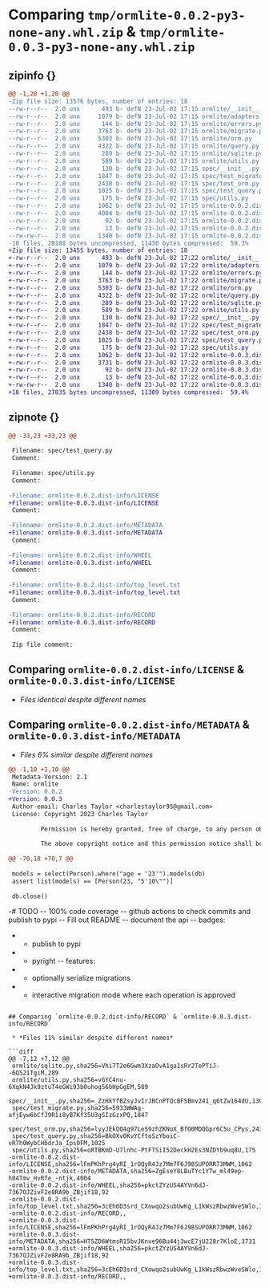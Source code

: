 # Comparing `tmp/ormlite-0.0.2-py3-none-any.whl.zip` & `tmp/ormlite-0.0.3-py3-none-any.whl.zip`

## zipinfo {}

```diff
@@ -1,20 +1,20 @@
-Zip file size: 13576 bytes, number of entries: 18
--rw-r--r--  2.0 unx      493 b- defN 23-Jul-02 17:15 ormlite/__init__.py
--rw-r--r--  2.0 unx     1079 b- defN 23-Jul-02 17:15 ormlite/adapters.py
--rw-r--r--  2.0 unx      144 b- defN 23-Jul-02 17:15 ormlite/errors.py
--rw-r--r--  2.0 unx     3763 b- defN 23-Jul-02 17:15 ormlite/migrate.py
--rw-r--r--  2.0 unx     5303 b- defN 23-Jul-02 17:15 ormlite/orm.py
--rw-r--r--  2.0 unx     4322 b- defN 23-Jul-02 17:15 ormlite/query.py
--rw-r--r--  2.0 unx      289 b- defN 23-Jul-02 17:15 ormlite/sqlite.py
--rw-r--r--  2.0 unx      589 b- defN 23-Jul-02 17:15 ormlite/utils.py
--rw-r--r--  2.0 unx      130 b- defN 23-Jul-02 17:15 spec/__init__.py
--rw-r--r--  2.0 unx     1847 b- defN 23-Jul-02 17:15 spec/test_migrate.py
--rw-r--r--  2.0 unx     2438 b- defN 23-Jul-02 17:15 spec/test_orm.py
--rw-r--r--  2.0 unx     1025 b- defN 23-Jul-02 17:15 spec/test_query.py
--rw-r--r--  2.0 unx      175 b- defN 23-Jul-02 17:15 spec/utils.py
--rw-r--r--  2.0 unx     1062 b- defN 23-Jul-02 17:15 ormlite-0.0.2.dist-info/LICENSE
--rw-r--r--  2.0 unx     4004 b- defN 23-Jul-02 17:15 ormlite-0.0.2.dist-info/METADATA
--rw-r--r--  2.0 unx       92 b- defN 23-Jul-02 17:15 ormlite-0.0.2.dist-info/WHEEL
--rw-r--r--  2.0 unx       13 b- defN 23-Jul-02 17:15 ormlite-0.0.2.dist-info/top_level.txt
--rw-rw-r--  2.0 unx     1340 b- defN 23-Jul-02 17:15 ormlite-0.0.2.dist-info/RECORD
-18 files, 28108 bytes uncompressed, 11430 bytes compressed:  59.3%
+Zip file size: 13455 bytes, number of entries: 18
+-rw-r--r--  2.0 unx      493 b- defN 23-Jul-02 17:22 ormlite/__init__.py
+-rw-r--r--  2.0 unx     1079 b- defN 23-Jul-02 17:22 ormlite/adapters.py
+-rw-r--r--  2.0 unx      144 b- defN 23-Jul-02 17:22 ormlite/errors.py
+-rw-r--r--  2.0 unx     3763 b- defN 23-Jul-02 17:22 ormlite/migrate.py
+-rw-r--r--  2.0 unx     5303 b- defN 23-Jul-02 17:22 ormlite/orm.py
+-rw-r--r--  2.0 unx     4322 b- defN 23-Jul-02 17:22 ormlite/query.py
+-rw-r--r--  2.0 unx      289 b- defN 23-Jul-02 17:22 ormlite/sqlite.py
+-rw-r--r--  2.0 unx      589 b- defN 23-Jul-02 17:22 ormlite/utils.py
+-rw-r--r--  2.0 unx      130 b- defN 23-Jul-02 17:22 spec/__init__.py
+-rw-r--r--  2.0 unx     1847 b- defN 23-Jul-02 17:22 spec/test_migrate.py
+-rw-r--r--  2.0 unx     2438 b- defN 23-Jul-02 17:22 spec/test_orm.py
+-rw-r--r--  2.0 unx     1025 b- defN 23-Jul-02 17:22 spec/test_query.py
+-rw-r--r--  2.0 unx      175 b- defN 23-Jul-02 17:22 spec/utils.py
+-rw-r--r--  2.0 unx     1062 b- defN 23-Jul-02 17:22 ormlite-0.0.3.dist-info/LICENSE
+-rw-r--r--  2.0 unx     3731 b- defN 23-Jul-02 17:22 ormlite-0.0.3.dist-info/METADATA
+-rw-r--r--  2.0 unx       92 b- defN 23-Jul-02 17:22 ormlite-0.0.3.dist-info/WHEEL
+-rw-r--r--  2.0 unx       13 b- defN 23-Jul-02 17:22 ormlite-0.0.3.dist-info/top_level.txt
+-rw-rw-r--  2.0 unx     1340 b- defN 23-Jul-02 17:22 ormlite-0.0.3.dist-info/RECORD
+18 files, 27835 bytes uncompressed, 11309 bytes compressed:  59.4%
```

## zipnote {}

```diff
@@ -33,23 +33,23 @@
 
 Filename: spec/test_query.py
 Comment: 
 
 Filename: spec/utils.py
 Comment: 
 
-Filename: ormlite-0.0.2.dist-info/LICENSE
+Filename: ormlite-0.0.3.dist-info/LICENSE
 Comment: 
 
-Filename: ormlite-0.0.2.dist-info/METADATA
+Filename: ormlite-0.0.3.dist-info/METADATA
 Comment: 
 
-Filename: ormlite-0.0.2.dist-info/WHEEL
+Filename: ormlite-0.0.3.dist-info/WHEEL
 Comment: 
 
-Filename: ormlite-0.0.2.dist-info/top_level.txt
+Filename: ormlite-0.0.3.dist-info/top_level.txt
 Comment: 
 
-Filename: ormlite-0.0.2.dist-info/RECORD
+Filename: ormlite-0.0.3.dist-info/RECORD
 Comment: 
 
 Zip file comment:
```

## Comparing `ormlite-0.0.2.dist-info/LICENSE` & `ormlite-0.0.3.dist-info/LICENSE`

 * *Files identical despite different names*

## Comparing `ormlite-0.0.2.dist-info/METADATA` & `ormlite-0.0.3.dist-info/METADATA`

 * *Files 6% similar despite different names*

```diff
@@ -1,10 +1,10 @@
 Metadata-Version: 2.1
 Name: ormlite
-Version: 0.0.2
+Version: 0.0.3
 Author-email: Charles Taylor <charlestaylor95@gmail.com>
 License: Copyright 2023 Charles Taylor
         
         Permission is hereby granted, free of charge, to any person obtaining a copy of this software and associated documentation files (the “Software”), to deal in the Software without restriction, including without limitation the rights to use, copy, modify, merge, publish, distribute, sublicense, and/or sell copies of the Software, and to permit persons to whom the Software is furnished to do so, subject to the following conditions:
         
         The above copyright notice and this permission notice shall be included in all copies or substantial portions of the Software.
         
@@ -70,18 +70,7 @@
 
 models = select(Person).where("age = '23'").models(db)
 assert list(models) == [Person(23, "5'10\"")]
 
 db.close()
 ```
 
-# TODO
-- 100% code coverage
-- github actions to check commits and publish to pypi
-- Fill out README
-- document the api
-- badges:
-  - publish to pypi
-  - pyright
-- features:
-  - optionally serialize migrations
-  - interactive migration mode where each operation is approved
```

## Comparing `ormlite-0.0.2.dist-info/RECORD` & `ormlite-0.0.3.dist-info/RECORD`

 * *Files 11% similar despite different names*

```diff
@@ -7,12 +7,12 @@
 ormlite/sqlite.py,sha256=Vhi7T2e6Gwm3XzaOvA1ga1sRr2TePTiJ--6Q521TgiM,289
 ormlite/utils.py,sha256=vGYC4nu-6XqkN4Jk9ztuT4eGWi93b0uhog56bHpGgEM,589
 spec/__init__.py,sha256=_ZzHkYfBZsyJvIrJBCnPTQcBF5Bmv241_q6tZw164dU,130
 spec/test_migrate.py,sha256=S933WWAg-afjEyw6bCfJ9R1i8yB7Kf35U3gSIzGzxPQ,1847
 spec/test_orm.py,sha256=lyyJEkQQ4g97LeS9zhZKNoX_BfO0MDQGpr6C5u_CPys,2438
 spec/test_query.py,sha256=BkOXv0KvYCftoSzYboiC-vR7h0WybCHbdrJa_Ips0FM,1025
 spec/utils.py,sha256=oRTBKmD-U7lnhc-PtFTSiI52DeckH2Es3NZDYb9uq8U,175
-ormlite-0.0.2.dist-info/LICENSE,sha256=lFmPKhPrg4yRI_1rOQyR4Jz7Mm7F6J98SUPORR73MWM,1062
-ormlite-0.0.2.dist-info/METADATA,sha256=ZgEseY8LBuTYc1YTw_ml49ep-h04Tmv_HvRfe_-ntjk,4004
-ormlite-0.0.2.dist-info/WHEEL,sha256=pkctZYzUS4AYVn6dJ-7367OJZivF2e8RA9b_ZBjif18,92
-ormlite-0.0.2.dist-info/top_level.txt,sha256=3cEh6D3srd_CXowqo2subUwKg_L1kWszRbwzWveSWlo,13
-ormlite-0.0.2.dist-info/RECORD,,
+ormlite-0.0.3.dist-info/LICENSE,sha256=lFmPKhPrg4yRI_1rOQyR4Jz7Mm7F6J98SUPORR73MWM,1062
+ormlite-0.0.3.dist-info/METADATA,sha256=HT5ZD6WtmsR15bvJKnve96Bu44j3wcE7jU228r7KloE,3731
+ormlite-0.0.3.dist-info/WHEEL,sha256=pkctZYzUS4AYVn6dJ-7367OJZivF2e8RA9b_ZBjif18,92
+ormlite-0.0.3.dist-info/top_level.txt,sha256=3cEh6D3srd_CXowqo2subUwKg_L1kWszRbwzWveSWlo,13
+ormlite-0.0.3.dist-info/RECORD,,
```

